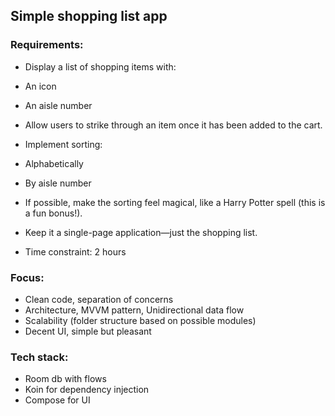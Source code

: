 ## Simple shopping list app

### Requirements:
- Display a list of shopping items with:
- An icon
- An aisle number
- Allow users to strike through an item once it has been added to the cart.
- Implement sorting:
- Alphabetically
- By aisle number
- If possible, make the sorting feel magical, like a Harry Potter spell (this is a fun bonus!).
- Keep it a single-page application—just the shopping list.

- Time constraint: 2 hours

### Focus: 
- Clean code, separation of concerns
- Architecture, MVVM pattern, Unidirectional data flow
- Scalability (folder structure based on possible modules)
- Decent UI, simple but pleasant

### Tech stack:
- Room db with flows
- Koin for dependency injection
- Compose for UI
